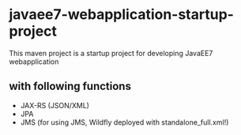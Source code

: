 # javaee7-webapplication-startup-project
This maven project is a startup project for developing JavaEE7 webapplication

## with following functions
- JAX-RS (JSON/XML)
- JPA
- JMS (for using JMS, Wildfly deployed with standalone_full.xml!)

